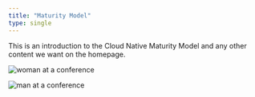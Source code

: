 ```yaml
---
title: "Maturity Model"
type: single
---
```


This is an introduction to the Cloud Native Maturity Model and any other content we want on the homepage.

![woman at a conference](/images/woman-at-conference.jpg)

![man at a conference](/images/man-at-conference.jpg)
